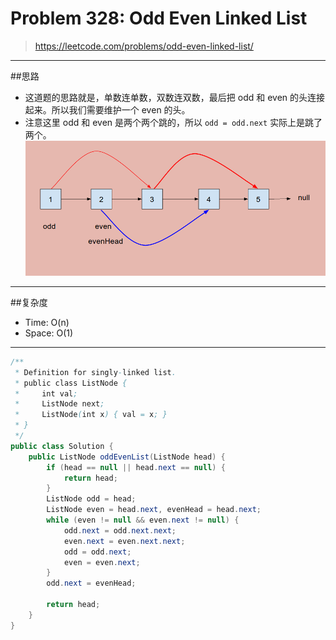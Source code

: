 # Problem 328: Odd Even Linked List

> https://leetcode.com/problems/odd-even-linked-list/

----------
##思路
* 这道题的思路就是，单数连单数，双数连双数，最后把 odd 和 even 的头连接起来。所以我们需要维护一个 even 的头。
* 注意这里 odd 和 even 是两个两个跳的，所以 `odd = odd.next` 实际上是跳了两个。
![](/assets/oddEvenLinkedList.png)

--------
##复杂度
* Time: O(n)
* Space: O(1)
------------


```java
/**
 * Definition for singly-linked list.
 * public class ListNode {
 *     int val;
 *     ListNode next;
 *     ListNode(int x) { val = x; }
 * }
 */
public class Solution {
    public ListNode oddEvenList(ListNode head) {
        if (head == null || head.next == null) {
            return head;
        }
        ListNode odd = head;
        ListNode even = head.next, evenHead = head.next;
        while (even != null && even.next != null) {
            odd.next = odd.next.next;
            even.next = even.next.next;
            odd = odd.next;
            even = even.next;
        }
        odd.next = evenHead;
        
        return head;
    }
}
```



